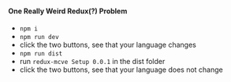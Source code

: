 #### One Really Weird Redux(?) Problem

- `npm i`
- `npm run dev`
- click the two buttons, see that your language changes
- `npm run dist`
- run `redux-mcve Setup 0.0.1` in the dist folder
- click the two buttons, see that your language does not change
